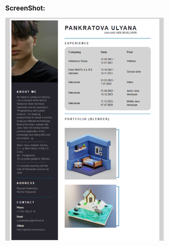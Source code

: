 ## ScreenShot:

![](https://github.com/Ju1iana/netcracker.homework/blob/main/HW1_UI/resources/resume.png)
